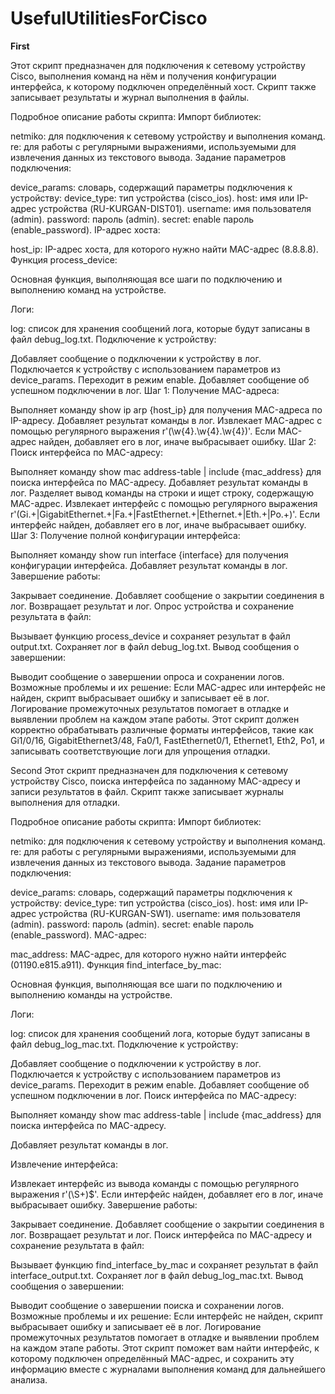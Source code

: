 # UsefulUtilitiesForCisco
**First**

Этот скрипт предназначен для подключения к сетевому устройству Cisco, выполнения команд на нём и получения конфигурации интерфейса, к которому подключен определённый хост. Скрипт также записывает результаты и журнал выполнения в файлы.

Подробное описание работы скрипта:
Импорт библиотек:

netmiko: для подключения к сетевому устройству и выполнения команд.
re: для работы с регулярными выражениями, используемыми для извлечения данных из текстового вывода.
Задание параметров подключения:

device_params: словарь, содержащий параметры подключения к устройству:
device_type: тип устройства (cisco_ios).
host: имя или IP-адрес устройства (RU-KURGAN-DIST01).
username: имя пользователя (admin).
password: пароль (admin).
secret: enable пароль (enable_password).
IP-адрес хоста:

host_ip: IP-адрес хоста, для которого нужно найти MAC-адрес (8.8.8.8).
Функция process_device:

Основная функция, выполняющая все шаги по подключению и выполнению команд на устройстве.

Логи:

log: список для хранения сообщений лога, которые будут записаны в файл debug_log.txt.
Подключение к устройству:

Добавляет сообщение о подключении к устройству в лог.
Подключается к устройству с использованием параметров из device_params.
Переходит в режим enable.
Добавляет сообщение об успешном подключении в лог.
Шаг 1: Получение MAC-адреса:

Выполняет команду show ip arp {host_ip} для получения MAC-адреса по IP-адресу.
Добавляет результат команды в лог.
Извлекает MAC-адрес с помощью регулярного выражения r'(\w{4}\.\w{4}\.\w{4})'.
Если MAC-адрес найден, добавляет его в лог, иначе выбрасывает ошибку.
Шаг 2: Поиск интерфейса по MAC-адресу:

Выполняет команду show mac address-table | include {mac_address} для поиска интерфейса по MAC-адресу.
Добавляет результат команды в лог.
Разделяет вывод команды на строки и ищет строку, содержащую MAC-адрес.
Извлекает интерфейс с помощью регулярного выражения r'(Gi.+|GigabitEthernet.+|Fa.+|FastEthernet.+|Ethernet.+|Eth.+|Po.+)'.
Если интерфейс найден, добавляет его в лог, иначе выбрасывает ошибку.
Шаг 3: Получение полной конфигурации интерфейса:

Выполняет команду show run interface {interface} для получения конфигурации интерфейса.
Добавляет результат команды в лог.
Завершение работы:

Закрывает соединение.
Добавляет сообщение о закрытии соединения в лог.
Возвращает результат и лог.
Опрос устройства и сохранение результата в файл:

Вызывает функцию process_device и сохраняет результат в файл output.txt.
Сохраняет лог в файл debug_log.txt.
Вывод сообщения о завершении:

Выводит сообщение о завершении опроса и сохранении логов.
Возможные проблемы и их решение:
Если MAC-адрес или интерфейс не найден, скрипт выбрасывает ошибку и записывает её в лог.
Логирование промежуточных результатов помогает в отладке и выявлении проблем на каждом этапе работы.
Этот скрипт должен корректно обрабатывать различные форматы интерфейсов, такие как Gi1/0/16, GigabitEthernet3/48, Fa0/1, FastEthernet0/1, Ethernet1, Eth2, Po1, и записывать соответствующие логи для упрощения отладки.

Second
Этот скрипт предназначен для подключения к сетевому устройству Cisco, поиска интерфейса по заданному MAC-адресу и записи результатов в файл. Скрипт также записывает журналы выполнения для отладки.

Подробное описание работы скрипта:
Импорт библиотек:

netmiko: для подключения к сетевому устройству и выполнения команд.
re: для работы с регулярными выражениями, используемыми для извлечения данных из текстового вывода.
Задание параметров подключения:

device_params: словарь, содержащий параметры подключения к устройству:
device_type: тип устройства (cisco_ios).
host: имя или IP-адрес устройства (RU-KURGAN-SW1).
username: имя пользователя (admin).
password: пароль (admin).
secret: enable пароль (enable_password).
MAC-адрес:

mac_address: MAC-адрес, для которого нужно найти интерфейс (01190.e815.a911).
Функция find_interface_by_mac:

Основная функция, выполняющая все шаги по подключению и выполнению команды на устройстве.

Логи:

log: список для хранения сообщений лога, которые будут записаны в файл debug_log_mac.txt.
Подключение к устройству:

Добавляет сообщение о подключении к устройству в лог.
Подключается к устройству с использованием параметров из device_params.
Переходит в режим enable.
Добавляет сообщение об успешном подключении в лог.
Поиск интерфейса по MAC-адресу:

Выполняет команду show mac address-table | include {mac_address} для поиска интерфейса по MAC-адресу.

Добавляет результат команды в лог.

Извлечение интерфейса:

Извлекает интерфейс из вывода команды с помощью регулярного выражения r'(\S+)$'.
Если интерфейс найден, добавляет его в лог, иначе выбрасывает ошибку.
Завершение работы:

Закрывает соединение.
Добавляет сообщение о закрытии соединения в лог.
Возвращает результат и лог.
Поиск интерфейса по MAC-адресу и сохранение результата в файл:

Вызывает функцию find_interface_by_mac и сохраняет результат в файл interface_output.txt.
Сохраняет лог в файл debug_log_mac.txt.
Вывод сообщения о завершении:

Выводит сообщение о завершении поиска и сохранении логов.
Возможные проблемы и их решение:
Если интерфейс не найден, скрипт выбрасывает ошибку и записывает её в лог.
Логирование промежуточных результатов помогает в отладке и выявлении проблем на каждом этапе работы.
Этот скрипт поможет вам найти интерфейс, к которому подключен определённый MAC-адрес, и сохранить эту информацию вместе с журналами выполнения команд для дальнейшего анализа.



